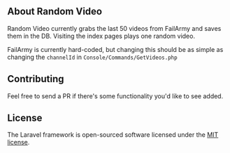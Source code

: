 ## About Random Video

Random Video currently grabs the last 50 videos from FailArmy and saves them in the DB. Visiting the index pages plays one random video.

FailArmy is currently hard-coded, but changing this should be as simple as changing the `channelId` in `Console/Commands/GetVideos.php`

## Contributing

Feel free to send a PR if there's some functionality you'd like to see added.

## License

The Laravel framework is open-sourced software licensed under the [MIT license](http://opensource.org/licenses/MIT).
